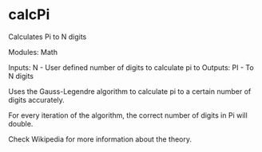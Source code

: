# calcPi
Calculates Pi to N digits

Modules: Math

Inputs: N - User defined number of digits to calculate pi to
Outputs: PI - To N digits


Uses the Gauss-Legendre algorithm to calculate pi to a certain number of digits accurately.

For every iteration of the algorithm, the correct number of digits in Pi will double. 

Check Wikipedia for more information about the theory.


